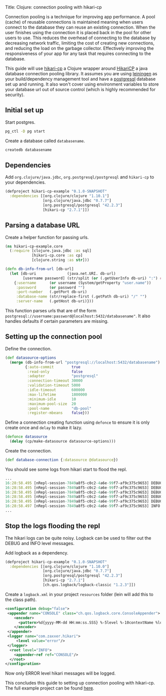 Title: Clojure: connection pooling with hikari-cp

Connection pooling is a technique for improving app performance. A pool (cache) of reusable connections is maintained meaning when users connect to the database they can reuse an existing connection. When the user finishes using the connection it is placed back in the pool for other users to use. This reduces the overhead of connecting to the database by decreasing network traffic, limiting the cost of creating new connections, and reducing the load on the garbage collector. Effectively improving the
responsiveness of your app for any task that requires connecting to the database.

This guide will use [hikari-cp](https://github.com/tomekw/hikari-cp) a Clojure wrapper around [HikariCP](https://github.com/brettwooldridge/HikariCP) a java database connection pooling library. It assumes you are using [leiningen](https://leiningen.org) as your build/dependency management tool and have a [postgresql](https://www.postgresql.org) database set up and running. It also won't cover using environment variables to store your database url out of source control (which is highly recommended for security).

## Initial set up

Start postgres.

```bash
pg_ctl -D pg start
```

Create a database called `databasename`.

```bash
createdb databasename
```

## Dependencies

Add `org.clojure/java.jdbc`, `org.postgresql/postgresql` and `hikari-cp` to your dependencies.

```clojure
(defproject hikari-cp-example "0.1.0-SNAPSHOT"
  :dependencies [[org.clojure/clojure "1.10.1"]
                 [org.clojure/java.jdbc "0.7.7"]
                 [org.postgresql/postgresql "42.2.3"]
                 [hikari-cp "2.7.1"]])
```

## Parsing a database URL

Create a helper function for passing urls.

```clojure
(ns hikari-cp-example.core
  (:require [clojure.java.jdbc :as sql]
            [hikari-cp.core :as cp]
            [clojure.string :as str]))

(defn db-info-from-url [db-url]
  (let [db-uri              (java.net.URI. db-url)
        [username password] (str/split (or (.getUserInfo db-uri) ":") #":")]
    {:username      (or username (System/getProperty "user.name"))
     :password      (or password "")
     :port-number   (.getPort db-uri)
     :database-name (str/replace-first (.getPath db-uri) "/" "")
     :server-name   (.getHost db-uri)}))

```

This function parses urls that are of the form `postgresql://username:password@localhost:5432/databasename"`. It also handles defaults if certain parameters are missing.

## Setting up the connection pool

Define the connection.

```clojure
(def datasource-options
  (merge (db-info-from-url "postgresql://localhost:5432/databasename")
         {:auto-commit        true
          :read-only          false
          :adapter            "postgresql"
          :connection-timeout 30000
          :validation-timeout 5000
          :idle-timeout       600000
          :max-lifetime       1800000
          :minimum-idle       10
          :maximum-pool-size  20
          :pool-name          "db-pool"
          :register-mbeans    false}))
```

Define a connection creating function using `defonce` to ensure it is only create once and `delay` to make it lazy.

```clojure
(defonce datasource
  (delay (cp/make-datasource datasource-options)))
```

Create the connection.

```clojure
(def database-connection {:datasource @datasource})
```

You should see some logs from hikari start to flood the repl.

```clojure
...
16:28:58.495 [nRepl-session-7849a8f5-c0c2-4a6e-99f7-af9c375c9653] DEBUG com.zaxxer.hikari.HikariConfig - schema..........................none
16:28:58.495 [nRepl-session-7849a8f5-c0c2-4a6e-99f7-af9c375c9653] DEBUG com.zaxxer.hikari.HikariConfig - threadFactory...................internal
16:28:58.495 [nRepl-session-7849a8f5-c0c2-4a6e-99f7-af9c375c9653] DEBUG com.zaxxer.hikari.HikariConfig - transactionIsolation............default
16:28:58.495 [nRepl-session-7849a8f5-c0c2-4a6e-99f7-af9c375c9653] DEBUG com.zaxxer.hikari.HikariConfig - username........................"anders"
16:28:58.495 [nRepl-session-7849a8f5-c0c2-4a6e-99f7-af9c375c9653] DEBUG com.zaxxer.hikari.HikariConfig - validationTimeout...............5000
16:28:58.497 [nRepl-session-7849a8f5-c0c2-4a6e-99f7-af9c375c9653] INFO com.zaxxer.hikari.HikariDataSource - db-pool - Starting...
...
```

## Stop the logs flooding the repl

The hikari logs can be quite noisy. Logback can be used to filter out the DEBUG and INFO level messages.

Add logback as a dependency.

```clojure
(defproject hikari-cp-example "0.1.0-SNAPSHOT"
  :dependencies [[org.clojure/clojure "1.10.0"]
                 [org.clojure/java.jdbc "0.7.7"]
                 [org.postgresql/postgresql "42.2.3"]
                 [hikari-cp "2.7.1"]
                 [ch.qos.logback/logback-classic "1.2.3"]])
```

Create a `logback.xml` in your project `resources` folder (lein will add this to the class path).

```xml
<configuration debug="false">
 <appender name="CONSOLE" class="ch.qos.logback.core.ConsoleAppender">
    <encoder>
      <pattern>%d{yyyy-MM-dd HH:mm:ss.SSS} %-5level %-10contextName %logger{36} - %msg%n</pattern>
    </encoder>
 </appender>
 <logger name="com.zaxxer.hikari">
     <level value="error"/>
 </logger>
  <root level="INFO">
    <appender-ref ref="CONSOLE"/>
  </root>
</configuration>
```

Now only ERROR level hikari messages will be logged.

This concludes this guide to setting up connection pooling with hikari-cp. The full example project can be found [here](https://github.com/andersmurphy/clj-cookbook/tree/master/connection-pooling/hikari-cp-example).
